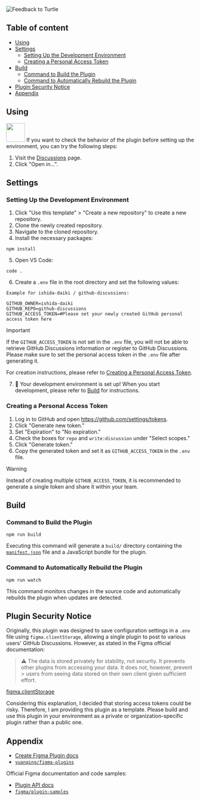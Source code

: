 ![Feedback to Turtle](https://github.com/ishida-daiki/github-discussions/blob/main/_resources/Thumbnail.png)

## Table of content
- [Using](#using)
- [Settings](#settings)
  - [Setting Up the Development Environment](#Setting-Up-the-Development-Environment) 
  - [Creating a Personal Access Token](#Creating-a-Personal-Access-Token) 
- [Build](#build)
  - [Command to Build the Plugin](#Command-to-Build-the-Plugin) 
  - [Command to Automatically Rebuild the Plugin](#Command-to-Automatically-Rebuild-the-Plugin)
- [Plugin Security Notice](#Plugin-Security-Notice)
- [Appendix](#Appendix)

## Using

<img src="https://github.com/ishida-daiki/github-discussions/blob/main/_resources/Icon.png" width="50px"> 
If you want to check the behavior of the plugin before setting up the environment, you can try the following steps:

1. Visit the [Discussions](https://www.figma.com/community/plugin/888356646278934516/Design) page.
2. Click "Open in...".

## Settings
### Setting Up the Development Environment
1. Click "Use this template" > "Create a new repository" to create a new repository.
2. Clone the newly created repository.
3. Navigate to the cloned repository.
4. Install the necessary packages:
```cli
npm install
```
5. Open VS Code:
```cli
code .
```
6. Create a `.env` file in the root directory and set the following values:
```.env
Example for ishida-daiki / github-discussions:

GITHUB_OWNER=ishida-daiki
GITHUB_REPO=github-discussions
GITHUB_ACCESS_TOKEN=#Please set your newly created GitHub personal access token here
```
> [!IMPORTANT]
> If the `GITHUB_ACCESS_TOKEN` is not set in the `.env` file, you will not be able to retrieve GitHub Discussions information or register to GitHub Discussions.
> Please make sure to set the personal access token in the `.env` file after generating it.
>
> For creation instructions, please refer to [Creating a Personal Access Token](#creating-a-personal-access-token).

7. 🎉 Your development environment is set up! When you start development, please refer to [Build](#build) for instructions.

### Creating a Personal Access Token
1. Log in to GitHub and open https://github.com/settings/tokens.
2. Click "Generate new token."
3. Set "Expiration" to "No expiration."
4. Check the boxes for `repo` and `write:discussion` under "Select scopes."
5. Click "Generate token."
6. Copy the generated token and set it as `GITHUB_ACCESS_TOKEN` in the `.env` file.
> [!WARNING]
> Instead of creating multiple `GITHUB_ACCESS_TOKEN`, it is recommended to generate a single token and share it within your team.

## Build
### Command to Build the Plugin
```cli
npm run build
```
Executing this command will generate a `build/` directory containing the [`manifest.json`](https://figma.com/plugin-docs/manifest/)  file and a JavaScript bundle for the plugin.

### Command to Automatically Rebuild the Plugin
```cli
npm run watch
```
This command monitors changes in the source code and automatically rebuilds the plugin when updates are detected.

## Plugin Security Notice
Originally, this plugin was designed to save configuration settings in a `.env` file using `figma.clientStorage`, allowing a single plugin to post to various users' GitHub Discussions. However, as stated in the Figma official documentation:

> ⚠ The data is stored privately for stability, not security. It prevents other plugins from accessing your data. It does not, however, prevent > users from seeing data stored on their own client given sufficient effort.

[figma.clientStorage](https://www.figma.com/plugin-docs/api/figma-clientStorage/#:~:text=%E2%9A%A0%20The%20data%20is%20stored%20privately%20for%20stability%2C%20not%20security.%20It%20prevents%20other%20plugins%20from%20accessing%20with%20your%20data.%20It%20does%20not%2C%20however%2C%20prevent%20users%20from%20seeing%20data%20stored%20on%20their%20own%20client%20given%20sufficient%20effort.)

Considering this explanation, I decided that storing access tokens could be risky. Therefore, I am providing this plugin as a template. Please build and use this plugin in your environment as a private or organization-specific plugin rather than a public one.


## Appendix

- [Create Figma Plugin docs](https://yuanqing.github.io/create-figma-plugin/)
- [`yuanqing/figma-plugins`](https://github.com/yuanqing/figma-plugins#readme)

Official Figma documentation and code samples:

- [Plugin API docs](https://figma.com/plugin-docs/)
- [`figma/plugin-samples`](https://github.com/figma/plugin-samples#readme)
